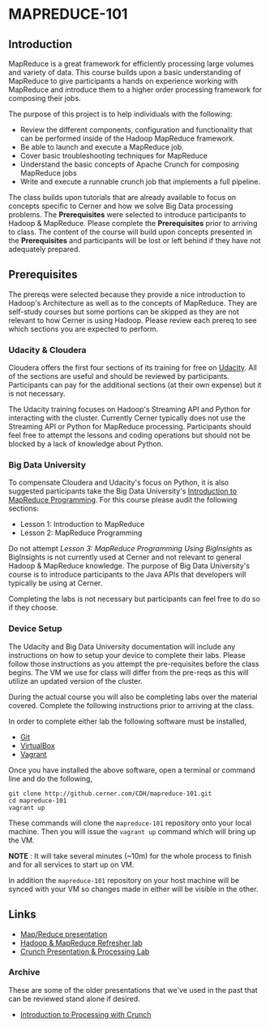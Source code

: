 # MAPREDUCE-101 


## Introduction

MapReduce is a great framework for efficiently processing large volumes and variety of data.  This course builds upon a basic understanding of
MapReduce to give participants a hands on experience working with MapReduce and introduce them to a higher order processing framework for composing their jobs.

The purpose of this project is to help individuals with the following:

* Review the different components, configuration and functionality that can be performed inside of the Hadoop MapReduce framework.
* Be able to launch and execute a MapReduce job.
* Cover basic troubleshooting techniques for MapReduce
* Understand the basic concepts of Apache Crunch for composing MapReduce jobs
* Write and execute a runnable crunch job that implements a full pipeline.

The class builds upon tutorials that are already available to focus on concepts specific to Cerner and how we solve Big Data processing problems.  The **Prerequisites** were 
selected to introduce participants to Hadoop & MapReduce.  Please complete the **Prerequisites** prior to arriving to class.  The content of the course will build upon concepts presented in the **Prerequisites** and participants will be lost or left behind if they have not adequately prepared.

## Prerequisites

The prereqs were selected because they provide a nice introduction to Hadoop's Architecture as well as to the concepts of MapReduce.  They are
self-study courses but some portions can be skipped as they are not relevant to how Cerner is using Hadoop.  Please review each prereq to see which sections
you are expected to perform.

### Udacity & Cloudera

Cloudera offers the first four sections of its training for free on [Udacity](http://www.cloudera.com/content/cloudera/en/training/courses/udacity/mapreduce.html).
All of the sections are useful and should be reviewed by participants.  Participants can pay for the additional sections (at their own expense) but it is not necessary.

The Udacity training focuses on Hadoop's Streaming API and Python for interacting with the cluster.  Currently Cerner typically does not use the Streaming
API or Python for MapReduce processing.  Participants should feel free to attempt the lessons and coding operations but should not be blocked by a lack of knowledge
about Python.

### Big Data University

To compensate Cloudera and Udacity's focus on Python, it is also suggested participants take the Big Data University's
[Introduction to MapReduce Programming](http://bigdatauniversity.com/bdu-wp/bdu-course/introduction-to-mapreduce-programming/).  For this course please audit
the following sections:

* Lesson 1: Introduction to MapReduce
* Lesson 2: MapReduce Programming

Do not attempt *Lesson 3: MapReduce Programming Using BigInsights* as BigInsights is not currently used at Cerner and not relevant to general Hadoop & MapReduce knowledge.
The purpose of Big Data University's course is to introduce participants to the Java APIs that developers will typically be using at Cerner.

Completing the labs is not necessary but participants can feel free to do so if they choose.

### Device Setup

The Udacity and Big Data University documentation will include any instructions on how to setup your device to complete their labs.  Please follow those instructions as you attempt the pre-requisites before the class begins.  The VM we use for class will differ from the pre-reqs as this will utilize an updated version of the cluster.

During the actual course you will also be completing labs over the material covered.  Complete the following instructions prior to arriving at the class.

In order to complete either lab the following software must be installed,

 * [Git](http://git-scm.com/book/en/Getting-Started-Installing-Git)
 * [VirtualBox](https://www.virtualbox.org/wiki/Downloads)
 * [Vagrant](http://www.vagrantup.com/downloads.html)

Once you have installed the above software, open a terminal or command line and do the following,

    git clone http://github.cerner.com/CDH/mapreduce-101.git
    cd mapreduce-101
    vagrant up

These commands will clone the `mapreduce-101` repository onto your local machine. Then you will issue the `vagrant up` command 
which will bring up the VM.

**NOTE** : It will take several minutes (~10m) for the whole process to finish and for all services to start up on VM.

In addition the `mapreduce-101` repository on your host machine will be synced with your VM so changes made in either will 
be visible in the other.

## Links

* [Map/Reduce presentation](https://docs.google.com/presentation/d/1Ljnyb0l88NCSF1GrWhPwnhXr_oZxdRM7cSMpZ-E2O28)
* [Hadoop & MapReduce Refresher lab](hadoop/README.md)
* [Crunch Presentation & Processing Lab](crunch/README.md)

### Archive

These are some of the older presentations that we've used in the past that can be reviewed stand alone if desired.

* [Introduction to Processing with Crunch](https://docs.google.com/presentation/d/1TnLU5ZaigrR7R4Fkj55zWfFJ1Xcl9FvKaL4h0B9a6-o/edit?usp=sharing)

